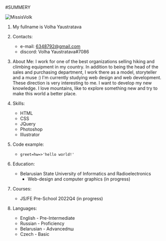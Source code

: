 #SUMMERY

![MissisVolk](/rsschool-cv/img/photo_2022-12-11_15-26-31.jpg)

1.    My fullname is Volha Yaustratava

2.    Contacts:
       * e-mail: 6348792@gmail.com
       * discord: Volha Yaustratava#7086

3.    About Me:
      I work for one of the best organizations selling hiking and climbing equipment in my country.
      In addition to being the head of the sales and purchasing department, I work there as a model, storyteller and a muse :)
      I'm currently studying web design and web development.
      These direction is very interesting to me.
      I want to develop my new knowledge.
      I love mountains, like to explore something new and try to make this world a better place.

4.    Skills:
      * HTML
      * CSS
      * JQuery
      * Photoshop
      * Illustrator

5.    Code example:
      * `greet=hw=>'hello world!' `

6.    Education:
      * Belarusian State University of Informatics and Radioelectronics
          * Web-design and computer graphics (in progress)

7.    Courses:
      * JS/FE Pre-School 2022Q4 (in progress)

8.    Languages:
      * English - Pre-Intermediate
      * Russian - Proficiency
      * Belarusian - Advancedпш
      * Czech -  Basic


